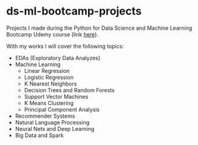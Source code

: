 # ds-ml-bootcamp-projects
Projects I made during the Python for Data Science and Machine Learning Bootcamp Udemy course (link [here](https://www.udemy.com/course/python-for-data-science-and-machine-learning-bootcamp/)).

With my works I will cover the following topics:
- EDAs (Exploratory Data Analyzes)
- Machine Learning
  - Linear Regression
  - Logistic Regression
  - K Nearest Neighbors
  - Decision Trees and Random Forests
  - Support Vector Machines
  - K Means Clustering
  - Principal Component Analysis
- Recommender Systems
- Natural Language Processing
- Neural Nets and Deep Learning
- Big Data and Spark
